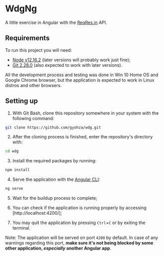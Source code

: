 # WdgNg

A little exercise in Angular with the [ReqRes.in](https://reqres.in/) API.

## Requirements

To run this project you will need:

* [Node v12.16.2](https://nodejs.org/en/blog/release/v12.16.2/) (later versions will probably work just fine);
* [Git 2.28.0](https://git-scm.com/downloads) (also expected to work with later versions).

All the development process and testing was done in Win 10 Home OS and Google Chrome browser, but the application is expected to work in Linux distros and other browsers. 

## Setting up

1. With Git Bash, clone this repository somewhere in your system with the following command:

```bash
git clone https://github.com/gyohza/wdg.git
```

2. After the cloning process is finished, enter the repository's directory with:

```bash
cd wdg
```

3. Install the required packages by running:

```bash
npm install
```

4. Serve the application with the [Angular CLI](https://cli.angular.io/):

```bash
ng serve
```

5. Wait for the buildup process to complete;

6. You can check if the application is running properly by accessing [http://localhost:4200/];

7. You may quit the application by pressing `Ctrl`+`C` or by exiting the terminal.

Note: The application will be served on port `4200` by default. In case of any warnings regarding this port, **make sure it's not being blocked by some other application, _especially_ another Angular app**.
